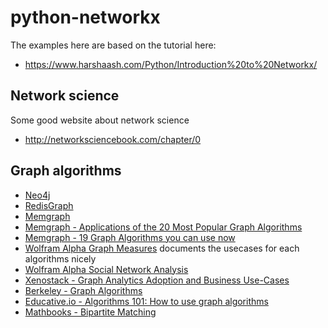 # python-networkx

The examples here are based on the tutorial here:

- https://www.harshaash.com/Python/Introduction%20to%20Networkx/


## Network science

Some good website about network science
- http://networksciencebook.com/chapter/0

## Graph algorithms

- [Neo4j](https://neo4j.com/docs/graph-data-science/current/algorithms/)
- [RedisGraph](https://redis.io/docs/stack/graph/path_algorithm/)
- [Memgraph](https://memgraph.com/docs/mage/algorithms/traditional-graph-analytics/bipartite-matching-algorithm)
- [Memgraph - Applications of the 20 Most Popular Graph Algorithms](https://memgraph.com/blog/graph-algorithms-applications)
- [Memgraph - 19 Graph Algorithms you can use now](https://memgraph.com/blog/graph-algorithms-list)
- [Wolfram Alpha Graph Measures](https://reference.wolfram.com/language/guide/GraphMeasures.html) documents the usecases for each algorithms nicely
- [Wolfram Alpha Social Network Analysis](https://reference.wolfram.com/language/guide/SocialNetworks.html)
- [Xenostack - Graph Analytics Adoption and Business Use-Cases](https://memgraph.com/blog/graph-algorithms-applications)
- [Berkeley - Graph Algorithms](https://memgraph.com/blog/graph-algorithms-applications)
- [Educative.io - Algorithms 101: How to use graph algorithms](https://www.educative.io/blog/graph-algorithms-tutorial)
- [Mathbooks - Bipartite Matching](https://mathbooks.unl.edu/Contemporary/sec-graph-bipartite.html)